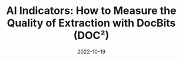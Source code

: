 ---
title: "AI Indicators: How to Measure the Quality of Extraction with DocBits (DOC²)"
description: Learn how to use the AI indicators in DocBits (DOC²) to measure the quality of extraction for your documents. Improve your document processing with this powerful tool.
date: "2022-10-19"
tags:
  - AI
  - DocBits (DOC²)
---